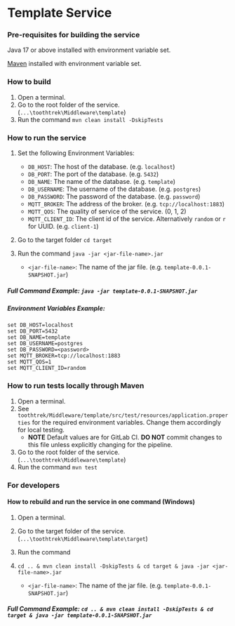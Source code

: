 # Template Service

### Pre-requisites for building the service
Java 17 or above installed with environment variable set.

[Maven](https://maven.apache.org/download.cgi) installed with environment variable set.

### How to build
1. Open a terminal.
2. Go to the root folder of the service. (`...\toothtrek\Middleware\template`)
2. Run the command `mvn clean install -DskipTests`

### How to run the service
1. Set the following Environment Variables:

    * `DB_HOST`: The host of the database. (e.g. `localhost`)
    * `DB_PORT`: The port of the database. (e.g. `5432`)
    * `DB_NAME`: The name of the database. (e.g. `template`)
    * `DB_USERNAME`: The username of the database. (e.g. `postgres`)
    * `DB_PASSWORD`: The password of the database. (e.g. `password`)
    * `MQTT_BROKER`: The address of the broker. (e.g. `tcp://localhost:1883`)
    * `MQTT_QOS`: The quality of service of the service. (0, 1, 2)
    * `MQTT_CLIENT_ID`: The client id of the service. Alternatively `random` or `r` for UUID. (e.g. `client-1`)


2. Go to the target folder  `cd target`
3. Run the command `java -jar <jar-file-name>.jar`

    * `<jar-file-name>`: The name of the jar file. (e.g. `template-0.0.1-SNAPSHOT.jar`)

##### Full Command Example: `java -jar template-0.0.1-SNAPSHOT.jar`

##### Environment Variables Example:

```
set DB_HOST=localhost
set DB_PORT=5432
set DB_NAME=template
set DB_USERNAME=postgres
set DB_PASSWORD=<password>
set MQTT_BROKER=tcp://localhost:1883
set MQTT_QOS=1
set MQTT_CLIENT_ID=random
```

### How to run tests locally through Maven
1. Open a terminal.
2. See `toothtrek/Middleware/template/src/test/resources/application.properties` for the required environment variables. Change them accordingly for local testing.
    - **NOTE** Default values are for GitLab CI. **DO NOT** commit changes to this file unless explicitly changing for the pipeline.
3. Go to the root folder of the service. (`...\toothtrek\Middleware\template`)
4. Run the command `mvn test`

### For developers

#### How to rebuild and run the service in one command (Windows)
1. Open a terminal.
2. Go to the target folder of the service. (`...\toothtrek\Middleware\template\target`)
3. Run the command
4. `cd .. & mvn clean install -DskipTests & cd target & java -jar <jar-file-name>.jar`

    * `<jar-file-name>`: The name of the jar file. (e.g. `template-0.0.1-SNAPSHOT.jar`)

##### Full Command Example: `cd .. & mvn clean install -DskipTests & cd target & java -jar template-0.0.1-SNAPSHOT.jar`
